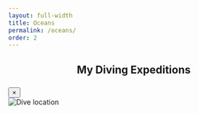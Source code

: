 ```yaml
---
layout: full-width
title: Oceans
permalink: /oceans/
order: 2
---
```


<link rel="stylesheet" href="https://unpkg.com/leaflet@1.7.1/dist/leaflet.css" />
<script src="https://unpkg.com/leaflet@1.7.1/dist/leaflet.js"></script>
<script src="https://code.jquery.com/jquery-3.6.0.min.js"></script>
<script src="https://stackpath.bootstrapcdn.com/bootstrap/4.5.2/js/bootstrap.min.js"></script>
<!-- 
<div class="ocean-hero">
  <video autoplay loop muted playsinline id="bgVideo">
    <source src="/assets/video/oceans/GH017503-4k.mp4" type="video/mp4">
  </video>
  <script>
    document.getElementById('bgVideo').playbackRate = 0.7;
  </script>
  <div class="hero-content">
    <h1>Dive Into a World of Wonder and Urgency</h1>
    <p>Our oceans are the lifeblood of Earth, covering 71% of our planet's surface and holding 97% of its water. They are not just vast bodies of blue – they are the cradle of life, the regulator of our climate, and the frontier of human exploration.</p>
  </div>
</div> -->

<div align="center">
<div class="dive-map-container">
  <h2>My Diving Expeditions</h2>
  <div id="diveMap"></div>
</div>
</div>

<!-- Bootstrap Modal -->
<div class="modal fade" id="diveModal" tabindex="-1" role="dialog" aria-labelledby="diveModalLabel" aria-hidden="true">
  <div class="modal-dialog modal-lg" role="document">
    <div class="modal-content">
      <div class="modal-header">
        <h5 class="modal-title" id="diveTitle"></h5>
        <button type="button" class="close" data-dismiss="modal" aria-label="Close">
          <span aria-hidden="true">&times;</span>
        </button>
      </div>
      <div class="modal-body">
        <div class="dive-info-container">
          <div class="dive-image-container">
            <img id="diveImage" src="" alt="Dive location" class="img-fluid">
          </div>
          <div class="dive-text-container">
            <p id="diveDescription"></p>
          </div>
        </div>
      </div>
    </div>
  </div>
</div>

<script>
  var diveInfo = {
    nassau: {
      title: "Nassau, Bahamas",
      description: "Explored vibrant coral reefs teeming with tropical fish.",
      image: "/assets/images/dives/nassau.jpg",
      coords: [25.0479, -77.3554]
    },
    guadeloupe: {
      title: "La Ventana, Mexico",
      description: "Encountered majestic sea turtles in crystal clear waters.",
      image: "/assets/images/dives/guadeloupe.jpg",
      coords: [24.048940250475003, -109.9863539559161]
    },
    providencia: {
      title: "Providencia, Colombia",
      description: "Discovered hidden underwater caves and colorful marine life.Discovered hidden underwater caves and colorful marine life.Discovered hidden underwater caves and colorful marine life.Discovered hidden underwater caves and colorful marine life.Discovered hidden underwater caves and colorful marine life.Discovered hidden underwater caves and colorful marine life.",
      image: "/assets/img/oceans/GOPR7355.jpg",
      coords: [13.3486, -81.3739]
    },
    greatBarrierReef: {
      title: "Santa Marta, Colombia",
      description: "Witnessed the breathtaking beauty of the world's largest coral reef system.",
      image: "/assets/images/dives/great-barrier-reef.jpg",
      coords: [11.277925092250461, -74.22311806599735]
    },
    dahab: {
      title: "Dahab, Egypt",
      description: "Witnessed the breathtaking beauty of the world's largest coral reef system.",
      image: "/assets/img/oceans/GOPR7502.jpg",
      coords: [28.511427650376998, 34.52234963152]
    },
    cozumel: {
      title: "Cozumel, Mexico",
      description: "Explored vibrant coral reefs teeming with tropical fish.",
      image: "/assets/images/dives/cozumel.jpg",
      coords: [20.373403717729452, -86.6804092097252]
    },
    // bahiaMagdalena: {
    //   title: "Bahia Magdalena, Mexico",
    //   description: "Explored vibrant coral reefs teeming with tropical fish.",
    //   image: "/assets/images/dives/bahia-magdalena.jpg",
    //   coords: [24.58407372983137, -111.99901301210497]
    // },
    dosOjos: {
      title: "Quintana Roo, Mexico",
      description: "Explored vibrant coral reefs teeming with tropical fish.",
      image: "/assets/images/dives/dos-ojos.jpg",
      coords: [20.32654763783647, -87.39165356123944]
    },
    costaBrava: {
      title: "Costa Brava, Spain",
      description: "Explored vibrant coral reefs teeming with tropical fish.",
      image: "/assets/images/dives/costa-brava.jpg",
      coords: [42.463967817285194, 3.420987546114818]
    },
    gorgona: {
      title: "Gorgona, Colombia",
      description: "Explored vibrant coral reefs teeming with tropical fish.",
      image: "/assets/images/dives/gorgona.jpg",
      coords: [2.970218942284847, -78.19628910413127]
    }
  };

  function initMap() {
    var map = L.map('diveMap', {
      center: [20, 0],
      zoom: window.innerWidth < 768 ? 0 : 2, // Adjust zoom based on screen width
      minZoom: window.innerWidth < 768 ? 0 : 2,
      maxZoom: window.innerWidth < 768 ? 0 : 2,
      zoomControl: false,
      dragging: false,
      doubleClickZoom: false,
      scrollWheelZoom: false,
      touchZoom: false,
    });

    L.tileLayer('https://{s}.tile.openstreetmap.org/{z}/{x}/{y}.png', {
      attribution: '© OpenStreetMap contributors',
      noWrap: true,
      bounds: [[-90, -180], [90, 180]]
    }).addTo(map);

    // Define a custom icon
    var circleIcon = L.divIcon({
      className: 'custom-div-icon',
      html: "<div class='marker-pin throbbing'></div>",
      iconSize: [20, 20],
      iconAnchor: [10, 10]
    });

    for (var key in diveInfo) {
      var dive = diveInfo[key];
      L.marker(dive.coords, {icon: circleIcon})
        .addTo(map)
        .bindPopup(dive.title)
        .on('click', function(e) {
          showDiveInfo(this.getPopup().getContent());
        });
    }
  }

  // Initialize map when the page loads
  window.onload = initMap;

  // Reinitialize map when the window is resized
  window.onresize = initMap;

  function showDiveInfo(title) {
    var dive = Object.values(diveInfo).find(d => d.title === title);
    document.getElementById('diveTitle').textContent = dive.title;
    document.getElementById('diveDescription').textContent = dive.description;
    document.getElementById('diveImage').src = dive.image;
    $('#diveModal').modal('show');
  }
</script>